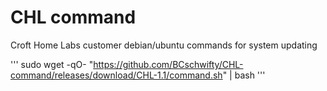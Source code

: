 # CHL command
 Croft Home Labs customer debian/ubuntu commands for system updating 

'''
sudo wget -qO- "https://github.com/BCschwifty/CHL-command/releases/download/CHL-1.1/command.sh" | bash
'''
